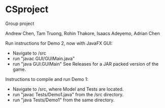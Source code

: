 # CSproject
Group project

Andrew Chen, Tam Truong, Rohin Thakore, Isaacs Adeyemo, Adrian Chen

 Run instructions for Demo 2, now with JavaFX GUI:
 - Navigate to /src
 - run "javac GUI/GUIMain.java"
 - run "java GUI.GUIMain"
 See Releases for a JAR packed version of the game.

 Instructions to compile and run Demo 1:
 - Navigate to /src, where Model and Tests are located.
 - run "javac Tests/Demo1.java" from the /src directory.
 - run "java Tests/Demo1" from the same directory.
